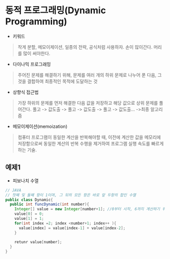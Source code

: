# 동적 프로그래밍(Dynamic Programming)

- 키워드
> 작게 분할, 메모이제이션, 일종의 전략, 공식처럼 사용하자. 손이 많이간다. 머리를 많이 써야한다.

- 다이나믹 프로그래밍
> 주어진 문제를 해결하기 위해, 문제를 여러 개의 하위 문제로 나누어 푼 다음,
> 그것을 결합하여 최종적인 목적에 도달하는 것

- 상향식 접근법
> 가장 하위의 문제를 먼저 해결한 다음 값을 저장하고 해당 값으로 상위 문제를 풀어간다.
> 풀고 -> 값도출 -> 풀고 -> 값도출 -> 풀고 -> 값도출... ->최종 알고리즘

- 메모이제이션(memoization)
> 컴퓨터 프로그램이 동일한 계산을 반복해야할 때, 이전에 계산한 값을 메모리에 저장함으로써
> 동일한 계산의 반복 수행을 제거하여 프로그램 실행 속도를 빠르게 하는 기술.


## 예제1
- 피보나치 수열
```java
// JAVA
// 첫째 및 둘째 항이 1이며, 그 뒤의 모든 항은 바로 앞 두항의 합인 수열
public class Dynamic{
  public int funcDynamic(int number){
    Integer[] value = new Integer[number+1]; //0부터 시작, 6까지 계산하기 위해 +1을 함.
    value[0] = 0;
    value[1] = 1;
    for(int index =2; index <number+1; index++ ){
      value[index] = value[index-1] + value[index-2];
    }
    
    retunr value[number];
  }
}
```
